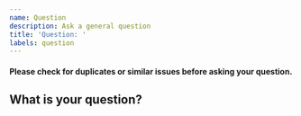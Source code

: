 ```yaml
---
name: Question
description: Ask a general question
title: 'Question: '
labels: question
---
```


[weed]: <> (This isn't a place for AMA type questions, if you want to ask any of the devs something, reach out to them on twitter prob )
[weed]: <> (any biz bullshit can go to cameron.taylor.ninja@gmail.com)

#### Please check for duplicates or similar issues before asking your question.
## What is your question?

